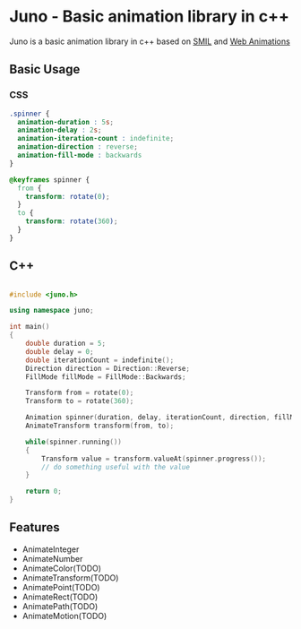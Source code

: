 # Juno - Basic animation library in c++

Juno is a basic animation library in c++ based on [SMIL](https://www.w3.org/TR/REC-smil/smil-animation.html) and [Web Animations](https://drafts.csswg.org/web-animations)

## Basic Usage

### CSS

```css
.spinner {
  animation-duration : 5s;
  animation-delay : 2s;
  animation-iteration-count : indefinite;
  animation-direction : reverse;
  animation-fill-mode : backwards
}

@keyframes spinner {
  from {
    transform: rotate(0);
  }
  to {
    transform: rotate(360);
  }
}
```

## C++

```cpp

#include <juno.h>

using namespace juno;

int main()
{
    double duration = 5;
    double delay = 0;
    double iterationCount = indefinite();
    Direction direction = Direction::Reverse;
    FillMode fillMode = FillMode::Backwards;

    Transform from = rotate(0);
    Transform to = rotate(360);

    Animation spinner(duration, delay, iterationCount, direction, fillMode);
    AnimateTransform transform(from, to);

    while(spinner.running())
    {
        Transform value = transform.valueAt(spinner.progress());
        // do something useful with the value
    }

    return 0;
}
```

## Features

- AnimateInteger
- AnimateNumber
- AnimateColor(TODO)
- AnimateTransform(TODO)
- AnimatePoint(TODO)
- AnimateRect(TODO)
- AnimatePath(TODO)
- AnimateMotion(TODO)
